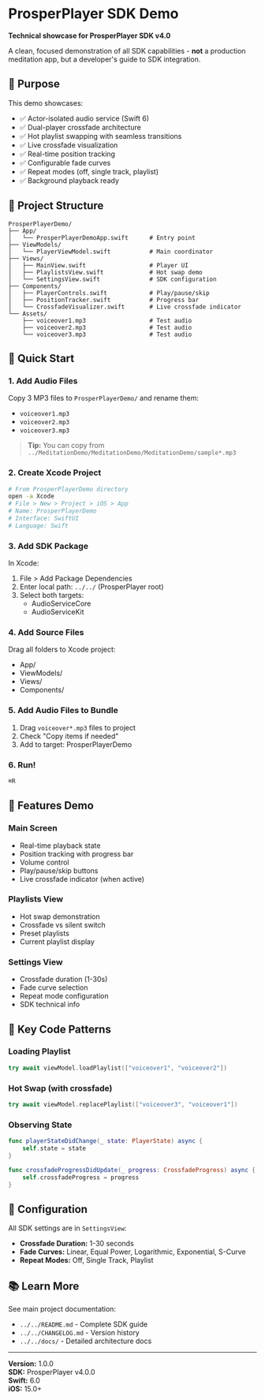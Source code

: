 # ProsperPlayer SDK Demo

**Technical showcase for ProsperPlayer SDK v4.0**

A clean, focused demonstration of all SDK capabilities - **not** a production meditation app, but a developer's guide to SDK integration.

## 🎯 Purpose

This demo showcases:
- ✅ Actor-isolated audio service (Swift 6)
- ✅ Dual-player crossfade architecture
- ✅ Hot playlist swapping with seamless transitions
- ✅ Live crossfade visualization
- ✅ Real-time position tracking
- ✅ Configurable fade curves
- ✅ Repeat modes (off, single track, playlist)
- ✅ Background playback ready

## 📁 Project Structure

```
ProsperPlayerDemo/
├── App/
│   └── ProsperPlayerDemoApp.swift      # Entry point
├── ViewModels/
│   └── PlayerViewModel.swift           # Main coordinator
├── Views/
│   ├── MainView.swift                  # Player UI
│   ├── PlaylistsView.swift             # Hot swap demo
│   └── SettingsView.swift              # SDK configuration
├── Components/
│   ├── PlayerControls.swift            # Play/pause/skip
│   ├── PositionTracker.swift           # Progress bar
│   └── CrossfadeVisualizer.swift       # Live crossfade indicator
└── Assets/
    ├── voiceover1.mp3                  # Test audio
    ├── voiceover2.mp3                  # Test audio
    └── voiceover3.mp3                  # Test audio
```

## 🚀 Quick Start

### 1. Add Audio Files

Copy 3 MP3 files to `ProsperPlayerDemo/` and rename them:
- `voiceover1.mp3`
- `voiceover2.mp3`
- `voiceover3.mp3`

> **Tip:** You can copy from `../MeditationDemo/MeditationDemo/MeditationDemo/sample*.mp3`

### 2. Create Xcode Project

```bash
# From ProsperPlayerDemo directory
open -a Xcode
# File > New > Project > iOS > App
# Name: ProsperPlayerDemo
# Interface: SwiftUI
# Language: Swift
```

### 3. Add SDK Package

In Xcode:
1. File > Add Package Dependencies
2. Enter local path: `../../` (ProsperPlayer root)
3. Select both targets:
   - AudioServiceCore
   - AudioServiceKit

### 4. Add Source Files

Drag all folders to Xcode project:
- App/
- ViewModels/
- Views/
- Components/

### 5. Add Audio Files to Bundle

1. Drag `voiceover*.mp3` files to project
2. Check "Copy items if needed"
3. Add to target: ProsperPlayerDemo

### 6. Run!

```bash
⌘R
```

## 🎨 Features Demo

### Main Screen
- Real-time playback state
- Position tracking with progress bar
- Volume control
- Play/pause/skip buttons
- Live crossfade indicator (when active)

### Playlists View
- Hot swap demonstration
- Crossfade vs silent switch
- Preset playlists
- Current playlist display

### Settings View
- Crossfade duration (1-30s)
- Fade curve selection
- Repeat mode configuration
- SDK technical info

## 📝 Key Code Patterns

### Loading Playlist
```swift
try await viewModel.loadPlaylist(["voiceover1", "voiceover2"])
```

### Hot Swap (with crossfade)
```swift
try await viewModel.replacePlaylist(["voiceover3", "voiceover1"])
```

### Observing State
```swift
func playerStateDidChange(_ state: PlayerState) async {
    self.state = state
}

func crossfadeProgressDidUpdate(_ progress: CrossfadeProgress) async {
    self.crossfadeProgress = progress
}
```

## 🔧 Configuration

All SDK settings are in `SettingsView`:

- **Crossfade Duration:** 1-30 seconds
- **Fade Curves:** Linear, Equal Power, Logarithmic, Exponential, S-Curve
- **Repeat Modes:** Off, Single Track, Playlist

## 📚 Learn More

See main project documentation:
- `../../README.md` - Complete SDK guide
- `../../CHANGELOG.md` - Version history
- `../../docs/` - Detailed architecture docs

---

**Version:** 1.0.0  
**SDK:** ProsperPlayer v4.0.0  
**Swift:** 6.0  
**iOS:** 15.0+
